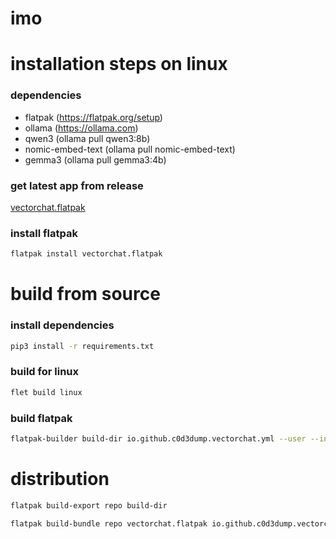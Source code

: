 # imo

# installation steps on linux

### dependencies

- flatpak (https://flatpak.org/setup)
- ollama (https://ollama.com)
- qwen3 (ollama pull qwen3:8b)
- nomic-embed-text (ollama pull nomic-embed-text)
- gemma3 (ollama pull gemma3:4b)

### get latest app from release

[vectorchat.flatpak](https://github.com/c0d3-dump/imo/releases/download/v1.0.0/vectorchat.flatpak)

### install flatpak

```sh
flatpak install vectorchat.flatpak
```

# build from source

### install dependencies

```sh
pip3 install -r requirements.txt
```

### build for linux

```sh
flet build linux
```

### build flatpak

```sh
flatpak-builder build-dir io.github.c0d3dump.vectorchat.yml --user --install --force-clean
```

# distribution

```sh
flatpak build-export repo build-dir

flatpak build-bundle repo vectorchat.flatpak io.github.c0d3dump.vectorchat
```
